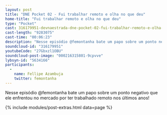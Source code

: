 ```yaml
---
layout: post
title: "DNE Pocket 02 - Fui trabalhar remoto e olha no que deu"
home-title: "Fui trabalhar remoto e olha no que deu"
type: "Pocket"
cast: 316179951-devnaestrada-dne-pocket-02-fui-trabalhar-remoto-e-olha-no-que-deu.mp3
cast-length: "9283075"
cast-time: "00:06:23"
description: "Nesse episódio @femontanha bate um papo sobre um ponto negativo que ele enfrentou no mercado por ter trabalhado remoto nos últimos anos!"
soundcloud-id: "316179951"
youtubeCode: "27Gbxzl1OBU"
soundcloud-post-image: "000216315801-9cpvve"
lybsyn-id: "5634166"
participants:
  -
    name: Fellipe Azambuja
    twitter: femontanha
---
```


Nesse episódio @femontanha bate um papo sobre um ponto negativo que ele enfrentou no mercado por ter trabalhado remoto nos últimos anos!

{% include modules/post-extras.html data=page %}
